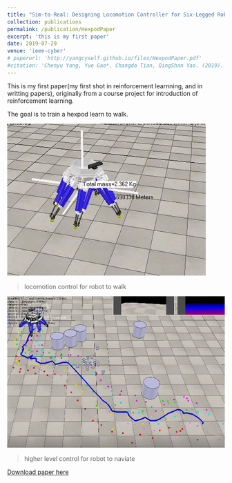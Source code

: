 ```yaml
---
title: "Sim-to-Real: Designing Locomotion Controller for Six-Legged Robot"
collection: publications
permalink: /publication/HexpodPaper
excerpt: 'this is my first paper'
date: 2019-07-29
venue: 'ieee-cyber'
# paperurl: 'http://yangcyself.github.io/files/HexpodPaper.pdf'
#citation: 'Chenyu Yang, Yue Gao*, Changda Tian, QingShan Yao. (2019). &quot;Sim-to-Real: Designing Locomotion Controller for Six-Legged Robot.&quot; <i>ieee-cyber </i>. 1(1).'
---
```

This is my first paper(my first shot in reinforcement learnning, and in writting papers), originally from a course project for introduction of reinforcement learning.

The goal is to train a hexpod learn to walk. 

![](../images/hexpod1.gif)
> locomotion control for robot to walk

![](../images/hexpod2.png)
> higher level control for robot to naviate

[Download paper here](http://yangcyself.github.io/files/HexpodPaper.pdf)
